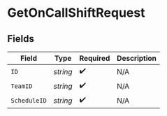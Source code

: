 # GetOnCallShiftRequest


## Fields

| Field              | Type               | Required           | Description        |
| ------------------ | ------------------ | ------------------ | ------------------ |
| `ID`               | *string*           | :heavy_check_mark: | N/A                |
| `TeamID`           | *string*           | :heavy_check_mark: | N/A                |
| `ScheduleID`       | *string*           | :heavy_check_mark: | N/A                |